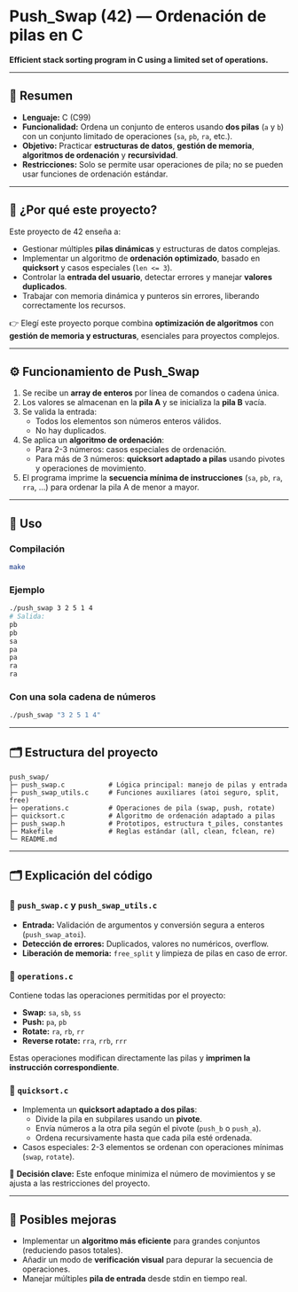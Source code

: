 # Push_Swap (42) — Ordenación de pilas en C

**Efficient stack sorting program in C using a limited set of operations.**

---

## 📌 Resumen

* **Lenguaje:** C (C99)  
* **Funcionalidad:** Ordena un conjunto de enteros usando **dos pilas** (`a` y `b`) con un conjunto limitado de operaciones (`sa`, `pb`, `ra`, etc.).  
* **Objetivo:** Practicar **estructuras de datos**, **gestión de memoria**, **algoritmos de ordenación** y **recursividad**.  
* **Restricciones:** Solo se permite usar operaciones de pila; no se pueden usar funciones de ordenación estándar.

---

## 🧠 ¿Por qué este proyecto?

Este proyecto de 42 enseña a:

* Gestionar múltiples **pilas dinámicas** y estructuras de datos complejas.  
* Implementar un algoritmo de **ordenación optimizado**, basado en **quicksort** y casos especiales (`len <= 3`).  
* Controlar la **entrada del usuario**, detectar errores y manejar **valores duplicados**.  
* Trabajar con memoria dinámica y punteros sin errores, liberando correctamente los recursos.  

👉 Elegí este proyecto porque combina **optimización de algoritmos** con **gestión de memoria y estructuras**, esenciales para proyectos complejos.

---

## ⚙️ Funcionamiento de Push_Swap

1. Se recibe un **array de enteros** por línea de comandos o cadena única.  
2. Los valores se almacenan en la **pila A** y se inicializa la **pila B** vacía.  
3. Se valida la entrada:
   * Todos los elementos son números enteros válidos.  
   * No hay duplicados.  
4. Se aplica un **algoritmo de ordenación**:
   * Para 2-3 números: casos especiales de ordenación.  
   * Para más de 3 números: **quicksort adaptado a pilas** usando pivotes y operaciones de movimiento.  
5. El programa imprime la **secuencia mínima de instrucciones** (`sa`, `pb`, `ra`, `rra`, ...) para ordenar la pila A de menor a mayor.  

---

## 🚀 Uso

### Compilación

```bash
make
```

### Ejemplo

```bash
./push_swap 3 2 5 1 4
# Salida:
pb
pb
sa
pa
pa
ra
ra
```

### Con una sola cadena de números

```bash
./push_swap "3 2 5 1 4"
```

---

## 🗂️ Estructura del proyecto

```
push_swap/
├─ push_swap.c           # Lógica principal: manejo de pilas y entrada
├─ push_swap_utils.c     # Funciones auxiliares (atoi seguro, split, free)
├─ operations.c          # Operaciones de pila (swap, push, rotate)
├─ quicksort.c           # Algoritmo de ordenación adaptado a pilas
├─ push_swap.h           # Prototipos, estructura t_piles, constantes
├─ Makefile              # Reglas estándar (all, clean, fclean, re)
└─ README.md
```

---

## 🗂️ Explicación del código

### 📌 `push_swap.c` y `push_swap_utils.c`

* **Entrada:** Validación de argumentos y conversión segura a enteros (`push_swap_atoi`).  
* **Detección de errores:** Duplicados, valores no numéricos, overflow.  
* **Liberación de memoria:** `free_split` y limpieza de pilas en caso de error.  

### 📌 `operations.c`

Contiene todas las operaciones permitidas por el proyecto:

* **Swap:** `sa`, `sb`, `ss`  
* **Push:** `pa`, `pb`  
* **Rotate:** `ra`, `rb`, `rr`  
* **Reverse rotate:** `rra`, `rrb`, `rrr`  

Estas operaciones modifican directamente las pilas y **imprimen la instrucción correspondiente**.

### 📌 `quicksort.c`

* Implementa un **quicksort adaptado a dos pilas**:  
  * Divide la pila en subpilares usando un **pivote**.  
  * Envía números a la otra pila según el pivote (`push_b` o `push_a`).  
  * Ordena recursivamente hasta que cada pila esté ordenada.  
* Casos especiales: 2-3 elementos se ordenan con operaciones mínimas (`swap`, `rotate`).

📌 **Decisión clave:** Este enfoque minimiza el número de movimientos y se ajusta a las restricciones del proyecto.

---

## 🧵 Posibles mejoras

* Implementar un **algoritmo más eficiente** para grandes conjuntos (reduciendo pasos totales).  
* Añadir un modo de **verificación visual** para depurar la secuencia de operaciones.  
* Manejar múltiples **pila de entrada** desde stdin en tiempo real.  

